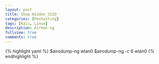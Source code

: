 ```yaml
---
layout: post
title: Show Hidden SSID
categories: [Pentesting]
tags: [Kali, Linux]
description: Airmon-ng
fullview: true
comments: true
---
```


{% highlight yaml %}
$airodump-ng wlan0
$airodump-ng -c 6 wlan0
{% endhighlight %}
